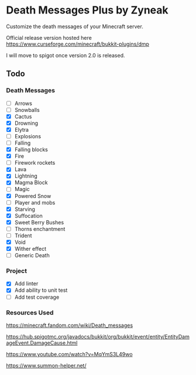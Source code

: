 # Death Messages Plus by Zyneak
Customize the death messages of your Minecraft server. 

Official release version hosted here https://www.curseforge.com/minecraft/bukkit-plugins/dmp

I will move to spigot once version 2.0 is released.



## Todo
### Death Messages
- [ ] Arrows
- [ ] Snowballs
- [x] Cactus
- [x] Drowning
- [x] Elytra
- [ ] Explosions
- [ ] Falling
- [x] Falling blocks
- [x] Fire
- [ ] Firework rockets
- [x] Lava
- [x] Lightning
- [x] Magma Block
- [ ] Magic
- [x] Powered Snow
- [ ] Player and mobs
- [x] Starving
- [x] Suffocation
- [x] Sweet Berry Bushes
- [ ] Thorns enchantment
- [ ] Trident
- [x] Void
- [x] Wither effect
- [ ] Generic Death
### Project
- [x] Add linter
- [x] Add ability to unit test
- [ ] Add test coverage

### Resources Used
https://minecraft.fandom.com/wiki/Death_messages

https://hub.spigotmc.org/javadocs/bukkit/org/bukkit/event/entity/EntityDamageEvent.DamageCause.html

https://www.youtube.com/watch?v=MqYmS3L49wo

https://www.summon-helper.net/